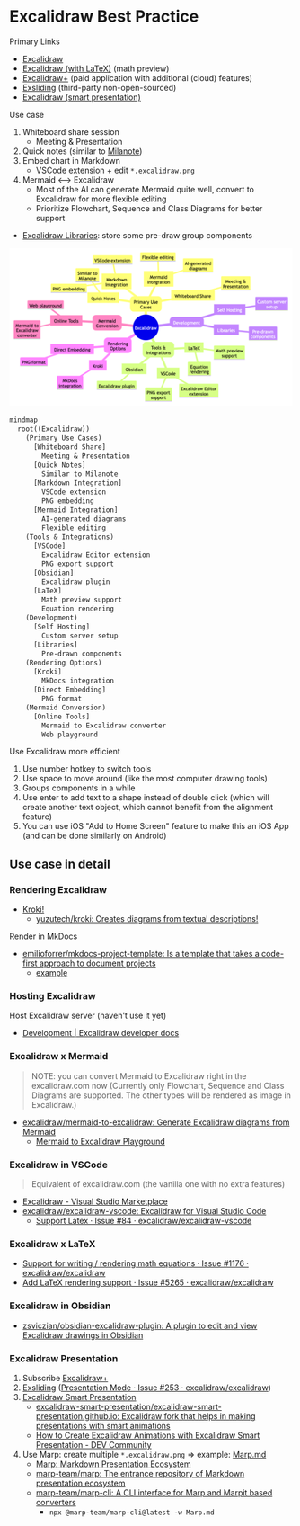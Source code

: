 # Excalidraw Best Practice

Primary Links

- [Excalidraw](https://excalidraw.com/)
- [Excalidraw (with LaTeX)](https://math.preview.excalidraw.com/) (math preview)
- [Excalidraw+](https://plus.excalidraw.com/plus) (paid application with additional (cloud) features)
- [Exsliding](https://exsliding.sandroroth.com/) (third-party non-open-sourced)
- [Excalidraw (smart presentation)](https://excalidraw-smart-presentation.github.io/)

Use case

1. Whiteboard share session
   - Meeting & Presentation
2. Quick notes (similar to [Milanote](https://www.milanote.com/refer/rcFGaMLt9ts7hljGQX))
3. Embed chart in Markdown
   - VSCode extension + edit `*.excalidraw.png`
4. Mermaid <--> Excalidraw
   - Most of the AI can generate Mermaid quite well, convert to Excalidraw for more flexible editing
   - Prioritize Flowchart, Sequence and Class Diagrams for better support

- [Excalidraw Libraries](https://libraries.excalidraw.com/?theme=light&sort=default): store some pre-draw group components

![example](excalidraws/mindmap_example.excalidraw.png)

```mermaid
mindmap
  root((Excalidraw))
    (Primary Use Cases)
      [Whiteboard Share]
        Meeting & Presentation
      [Quick Notes]
        Similar to Milanote
      [Markdown Integration]
        VSCode extension
        PNG embedding
      [Mermaid Integration]
        AI-generated diagrams
        Flexible editing
    (Tools & Integrations)
      [VSCode]
        Excalidraw Editor extension
        PNG export support
      [Obsidian]
        Excalidraw plugin
      [LaTeX]
        Math preview support
        Equation rendering
    (Development)
      [Self Hosting]
        Custom server setup
      [Libraries]
        Pre-drawn components
    (Rendering Options)
      [Kroki]
        MkDocs integration
      [Direct Embedding]
        PNG format
    (Mermaid Conversion)
      [Online Tools]
        Mermaid to Excalidraw converter
        Web playground
```

Use Excalidraw more efficient

1. Use number hotkey to switch tools
2. Use space to move around (like the most computer drawing tools)
3. Groups components in a while
4. Use enter to add text to a shape instead of double click (which will create another text object, which cannot benefit from the alignment feature)
5. You can use iOS "Add to Home Screen" feature to make this an iOS App (and can be done similarly on Android)

## Use case in detail

### Rendering Excalidraw

- [Kroki!](https://kroki.io/)
  - [yuzutech/kroki: Creates diagrams from textual descriptions!](https://github.com/yuzutech/kroki)

Render in MkDocs

- [emilioforrer/mkdocs-project-template: Is a template that takes a code-first approach to document projects](https://github.com/emilioforrer/mkdocs-project-template)
  - [example](https://github.com/emilioforrer/mkdocs-project-template/blob/e7a78156c0605e82847690b9b89bc8eb96cad142/source/examples/kroki/index.md?plain=1#L303-L307)

### Hosting Excalidraw

Host Excalidraw server (haven't use it yet)

- [Development | Excalidraw developer docs](https://docs.excalidraw.com/docs/introduction/development)

### Excalidraw x Mermaid

> NOTE: you can convert Mermaid to Excalidraw right in the excalidraw.com now (Currently only Flowchart, Sequence and Class Diagrams are supported. The other types will be rendered as image in Excalidraw.)

- [excalidraw/mermaid-to-excalidraw: Generate Excalidraw diagrams from Mermaid](https://github.com/excalidraw/mermaid-to-excalidraw)
  - [Mermaid to Excalidraw Playground](https://mermaid-to-excalidraw.vercel.app/)

### Excalidraw in VSCode

> Equivalent of excalidraw.com (the vanilla one with no extra features)

- [Excalidraw - Visual Studio Marketplace](https://marketplace.visualstudio.com/items?itemName=pomdtr.excalidraw-editor)
- [excalidraw/excalidraw-vscode: Excalidraw for Visual Studio Code](https://github.com/excalidraw/excalidraw-vscode)
  - [Support Latex · Issue #84 · excalidraw/excalidraw-vscode](https://github.com/excalidraw/excalidraw-vscode/issues/84)

### Excalidraw x LaTeX

- [Support for writing / rendering math equations · Issue #1176 · excalidraw/excalidraw](https://github.com/excalidraw/excalidraw/issues/1176)
- [Add LaTeX rendering support · Issue #5265 · excalidraw/excalidraw](https://github.com/excalidraw/excalidraw/issues/5265#issuecomment-1438107769)

### Excalidraw in Obsidian

- [zsviczian/obsidian-excalidraw-plugin: A plugin to edit and view Excalidraw drawings in Obsidian](https://github.com/zsviczian/obsidian-excalidraw-plugin)

### Excalidraw Presentation

1. Subscribe [Excalidraw+](https://plus.excalidraw.com/)
2. [Exsliding](https://exsliding.sandroroth.com/) ([Presentation Mode · Issue #253 · excalidraw/excalidraw](https://github.com/excalidraw/excalidraw/issues/253#issuecomment-1786450778))
3. [Excalidraw Smart Presentation](https://excalidraw-smart-presentation.github.io/)
   - [excalidraw-smart-presentation/excalidraw-smart-presentation.github.io: Excalidraw fork that helps in making presentations with smart animations](https://github.com/excalidraw-smart-presentation/excalidraw-smart-presentation.github.io)
   - [How to Create Excalidraw Animations with Excalidraw Smart Presentation - DEV Community](https://dev.to/justin3go/how-to-create-excalidraw-animations-with-excalidraw-smart-presentation-3n16)
4. Use Marp: create multiple `*.excalidraw.png` => example: [Marp.md](Marp.md)
   - [Marp: Markdown Presentation Ecosystem](https://marp.app/#get-started)
   - [marp-team/marp: The entrance repository of Markdown presentation ecosystem](https://github.com/marp-team/marp?tab=readme-ov-file)
   - [marp-team/marp-cli: A CLI interface for Marp and Marpit based converters](https://github.com/marp-team/marp-cli)
     - `npx @marp-team/marp-cli@latest -w Marp.md`

